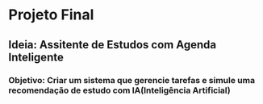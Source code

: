 # Projeto Final 
## Ideia: Assitente de Estudos com Agenda Inteligente
### Objetivo: Criar um sistema que gerencie tarefas e simule uma recomendação de estudo com IA(Inteligência Artificial)
